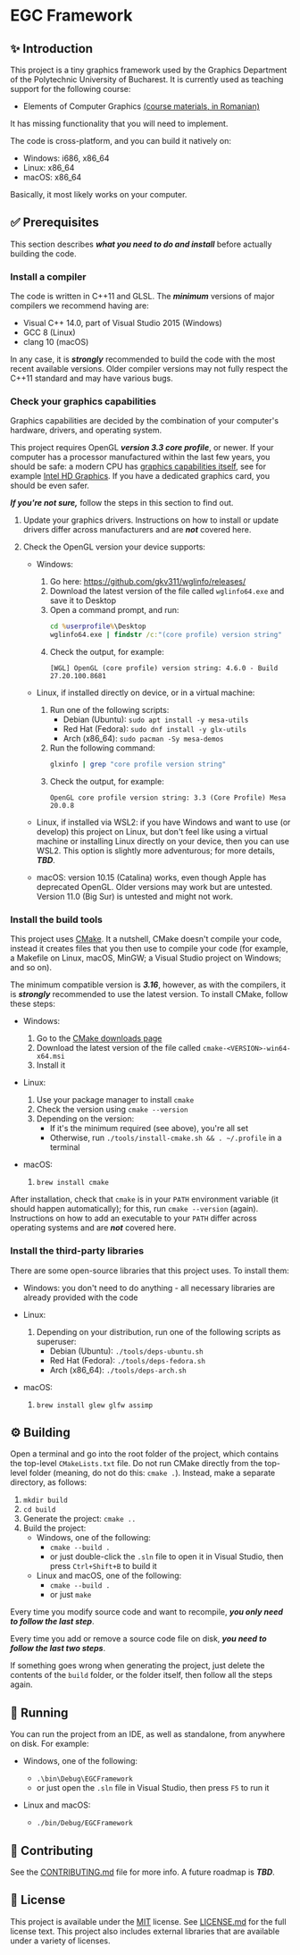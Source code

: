# EGC Framework

## :sparkles: Introduction

This project is a tiny graphics framework used by the Graphics Department of the Polytechnic University of Bucharest.
It is currently used as teaching support for the following course:

-   Elements of Computer Graphics [(course materials, in Romanian)](https://ocw.cs.pub.ro/courses/egc)

It has missing functionality that you will need to implement.

The code is cross-platform, and you can build it natively on:

-   Windows: i686, x86_64
-   Linux: x86_64
-   macOS: x86_64

Basically, it most likely works on your computer.


## :white_check_mark: Prerequisites

This section describes ***what you need to do and install*** before actually building the code.

### Install a compiler

The code is written in C++11 and GLSL. The ***minimum*** versions of major compilers we recommend having are:

-   Visual C++ 14.0, part of Visual Studio 2015 (Windows)
-   GCC 8 (Linux)
-   clang 10 (macOS)

In any case, it is ***strongly*** recommended to build the code with the most recent available versions. Older compiler versions may not fully respect the C++11 standard and may have various bugs.

### Check your graphics capabilities

Graphics capabilities are decided by the combination of your computer's hardware, drivers, and operating system.

This project requires OpenGL ***version 3.3 core profile***, or newer. If your computer has a processor manufactured within the last few years, you should be safe: a modern CPU has [graphics capabilities itself][ref-igp-wiki], see for example [Intel HD Graphics][ref-intelhd-wiki]. If you have a dedicated graphics card, you should be even safer.

***If you're not sure,*** follow the steps in this section to find out.

1.  Update your graphics drivers. Instructions on how to install or update drivers differ across manufacturers and are ***not*** covered here.
2.  Check the OpenGL version your device supports:

    -   Windows:
        1.  Go here: https://github.com/gkv311/wglinfo/releases/
        2.  Download the latest version of the file called `wglinfo64.exe` and save it to Desktop
        3.  Open a command prompt, and run:
            ```bat
            cd %userprofile%\Desktop
            wglinfo64.exe | findstr /c:"(core profile) version string"
            ```
        4.  Check the output, for example:
            ```
            [WGL] OpenGL (core profile) version string: 4.6.0 - Build 27.20.100.8681
            ```
        
    -   Linux, if installed directly on device, or in a virtual machine:
        1.  Run one of the following scripts:
            -   Debian (Ubuntu): `sudo apt install -y mesa-utils`
            -   Red Hat (Fedora): `sudo dnf install -y glx-utils`
            -   Arch (x86_64): `sudo pacman -Sy mesa-demos`
        2.  Run the following command:
            ```bash
            glxinfo | grep "core profile version string"
            ```
        4.  Check the output, for example:
            ```
            OpenGL core profile version string: 3.3 (Core Profile) Mesa 20.0.8
            ```

    -   Linux, if installed via WSL2: if you have Windows and want to use (or develop) this project on Linux, but don't feel like using a virtual machine or installing Linux directly on your device, then you can use WSL2. This option is slightly more adventurous; for more details, ***TBD***.

    -   macOS: version 10.15 (Catalina) works, even though Apple has deprecated OpenGL. Older versions may work but are untested. Version 11.0 (Big Sur) is untested and might not work.

### Install the build tools

This project uses [CMake][ref-cmake]. It a nutshell, CMake doesn't compile your code, instead it creates files that you then use to compile your code (for example, a Makefile on Linux, macOS, MinGW; a Visual Studio project on Windows; and so on).

The minimum compatible version is ***3.16***, however, as with the compilers, it is ***strongly*** recommended to use the latest version. To install CMake, follow these steps:

-   Windows:
    1.  Go to the [CMake downloads page][ref-cmake-dl]
    2.  Download the latest version of the file called `cmake-<VERSION>-win64-x64.msi`
    3.  Install it

-   Linux:
    1.  Use your package manager to install `cmake`
    2.  Check the version using `cmake --version`
    3.  Depending on the version:
        -   If it's the minimum required (see above), you're all set
        -   Otherwise, run `./tools/install-cmake.sh && . ~/.profile` in a terminal

-   macOS:
    1.  `brew install cmake`

After installation, check that `cmake` is in your `PATH` environment variable (it should happen automatically); for this, run `cmake --version` (again). Instructions on how to add an executable to your `PATH` differ across operating systems and are ***not*** covered here.

### Install the third-party libraries

There are some open-source libraries that this project uses. To install them:

-   Windows: you don't need to do anything - all necessary libraries are already provided with the code

-   Linux:
    1.  Depending on your distribution, run one of the following scripts as superuser:
        -   Debian (Ubuntu): `./tools/deps-ubuntu.sh`
        -   Red Hat (Fedora): `./tools/deps-fedora.sh`
        -   Arch (x86_64): `./tools/deps-arch.sh`

-   macOS:
    1.  `brew install glew glfw assimp`


## :gear: Building

Open a terminal and go into the root folder of the project, which contains the top-level `CMakeLists.txt` file.
Do not run CMake directly from the top-level folder (meaning, do not do this: `cmake .`). Instead, make a separate directory, as follows:

1.  `mkdir build`
2.  `cd build`
3.  Generate the project: `cmake ..`
4.  Build the project:
    -   Windows, one of the following:
        -   `cmake --build .`
        -   or just double-click the `.sln` file to open it in Visual Studio, then press `Ctrl+Shift+B` to build it
    -   Linux and macOS, one of the following:
        -   `cmake --build .`
        -   or just `make`

Every time you modify source code and want to recompile, ***you only need to follow the last step***.

Every time you add or remove a source code file on disk, ***you need to follow the last two steps***.

If something goes wrong when generating the project, just delete the contents of the `build` folder, or the folder itself, then follow all the steps again.


## :rocket: Running

You can run the project from an IDE, as well as standalone, from anywhere on disk. For example:

-   Windows, one of the following:
    -   `.\bin\Debug\EGCFramework`
    -   or just open the `.sln` file in Visual Studio, then press `F5` to run it

-   Linux and macOS:
    -   `./bin/Debug/EGCFramework`


## :wrench: Contributing

See the [CONTRIBUTING.md](CONTRIBUTING.md) file for more info.
A future roadmap is ***TBD***.


## :page_facing_up: License

This project is available under the [MIT][ref-mit] license. See [LICENSE.md](LICENSE.md) for the full license text.
This project also includes external libraries that are available under a variety of licenses. 


[ref-cmake]:            https://github.com/Kitware/CMake/
[ref-cmake-dl]:         https://github.com/Kitware/CMake/releases/
[ref-cmake-build]:      https://github.com/Kitware/CMake#building-cmake-from-scratch
[ref-igp-wiki]:         https://en.wikipedia.org/wiki/Graphics_processing_unit#Integrated_graphics_processing_unit
[ref-intelhd-wiki]:     https://en.wikipedia.org/wiki/Intel_Graphics_Technology
[ref-mit]:              https://opensource.org/licenses/MIT
